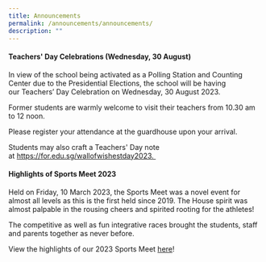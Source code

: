 ```yaml
---
title: Announcements
permalink: /announcements/announcements/
description: ""
---
```

#### Teachers' Day Celebrations (Wednesday, 30 August)

In view of the school being activated as a Polling Station and Counting Center due to the Presidential Elections, the school will be having our Teachers’ Day Celebration on Wednesday, 30 August 2023. 


Former students are warmly welcome to visit their teachers from 10.30 am to 12 noon. 


Please register your attendance at the guardhouse upon your arrival.


Students may also craft a Teachers' Day note at https://for.edu.sg/wallofwishestday2023. 

#### **Highlights of Sports Meet 2023** 

Held on Friday, 10 March 2023, the Sports Meet was a novel event for almost all levels as this is the first held since 2019. The House spirit was almost palpable in the rousing cheers and spirited rooting for the athletes! 

The competitive as well as fun integrative races brought the students, staff and parents together as never before. 

View the highlights of our 2023 Sports Meet [here](https://drive.google.com/file/d/13QA5KBQ2-AgZPUG6wBRosGvQzpjb9f8r/view?usp=share_link)!